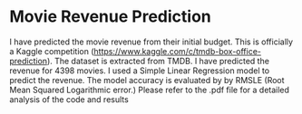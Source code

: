 
# Movie Revenue Prediction
I have predicted the movie revenue from their initial budget.
This is officially a Kaggle competition (https://www.kaggle.com/c/tmdb-box-office-prediction).
The dataset is extracted from TMDB. I have predicted the revenue for 4398 movies. 
I used a Simple Linear Regression model to predict the revenue. 
The model accuracy is evaluated by by RMSLE (Root Mean Squared Logarithmic error.)
Please refer to the .pdf file for a detailed analysis of the code and results

